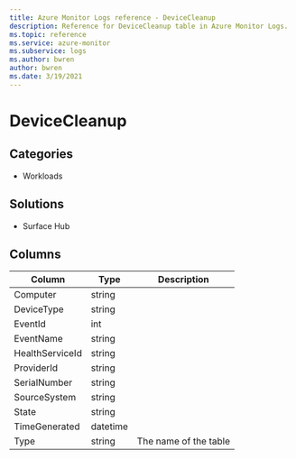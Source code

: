 ```yaml
---
title: Azure Monitor Logs reference - DeviceCleanup
description: Reference for DeviceCleanup table in Azure Monitor Logs.
ms.topic: reference
ms.service: azure-monitor
ms.subservice: logs
ms.author: bwren
author: bwren
ms.date: 3/19/2021
---
```


# DeviceCleanup

 

## Categories

- Workloads
## Solutions

- Surface Hub




## Columns

|Column|Type|Description|
|---|---|---|
|Computer|string||
|DeviceType|string||
|EventId|int||
|EventName|string||
|HealthServiceId|string||
|ProviderId|string||
|SerialNumber|string||
|SourceSystem|string||
|State|string||
|TimeGenerated|datetime||
|Type|string|The name of the table|
